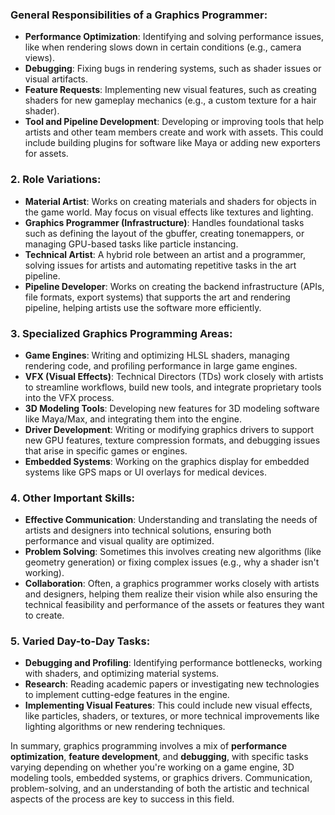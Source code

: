 ### **General Responsibilities of a Graphics Programmer**:

- **Performance Optimization**: Identifying and solving performance issues, like when rendering slows down in certain conditions (e.g., camera views).
- **Debugging**: Fixing bugs in rendering systems, such as shader issues or visual artifacts.
- **Feature Requests**: Implementing new visual features, such as creating shaders for new gameplay mechanics (e.g., a custom texture for a hair shader).
- **Tool and Pipeline Development**: Developing or improving tools that help artists and other team members create and work with assets. This could include building plugins for software like Maya or adding new exporters for assets.

### 2. **Role Variations**:

- **Material Artist**: Works on creating materials and shaders for objects in the game world. May focus on visual effects like textures and lighting.
- **Graphics Programmer (Infrastructure)**: Handles foundational tasks such as defining the layout of the gbuffer, creating tonemappers, or managing GPU-based tasks like particle instancing.
- **Technical Artist**: A hybrid role between an artist and a programmer, solving issues for artists and automating repetitive tasks in the art pipeline.
- **Pipeline Developer**: Works on creating the backend infrastructure (APIs, file formats, export systems) that supports the art and rendering pipeline, helping artists use the software more efficiently.

### 3. **Specialized Graphics Programming Areas**:

- **Game Engines**: Writing and optimizing HLSL shaders, managing rendering code, and profiling performance in large game engines.
- **VFX (Visual Effects)**: Technical Directors (TDs) work closely with artists to streamline workflows, build new tools, and integrate proprietary tools into the VFX process.
- **3D Modeling Tools**: Developing new features for 3D modeling software like Maya/Max, and integrating them into the engine.
- **Driver Development**: Writing or modifying graphics drivers to support new GPU features, texture compression formats, and debugging issues that arise in specific games or engines.
- **Embedded Systems**: Working on the graphics display for embedded systems like GPS maps or UI overlays for medical devices.

### 4. **Other Important Skills**:

- **Effective Communication**: Understanding and translating the needs of artists and designers into technical solutions, ensuring both performance and visual quality are optimized.
- **Problem Solving**: Sometimes this involves creating new algorithms (like geometry generation) or fixing complex issues (e.g., why a shader isn't working).
- **Collaboration**: Often, a graphics programmer works closely with artists and designers, helping them realize their vision while also ensuring the technical feasibility and performance of the assets or features they want to create.

### 5. **Varied Day-to-Day Tasks**:

- **Debugging and Profiling**: Identifying performance bottlenecks, working with shaders, and optimizing material systems.
- **Research**: Reading academic papers or investigating new technologies to implement cutting-edge features in the engine.
- **Implementing Visual Features**: This could include new visual effects, like particles, shaders, or textures, or more technical improvements like lighting algorithms or new rendering techniques.

In summary, graphics programming involves a mix of **performance optimization**, **feature development**, and **debugging**, with specific tasks varying depending on whether you're working on a game engine, 3D modeling tools, embedded systems, or graphics drivers. Communication, problem-solving, and an understanding of both the artistic and technical aspects of the process are key to success in this field.